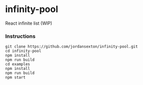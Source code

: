 # infinity-pool
React infinite list (WIP)

### Instructions
```
git clone https://github.com/jordansexton/infinity-pool.git
cd infinity-pool
npm install
npm run build
cd examples
npm install
npm run build
npm start
```
